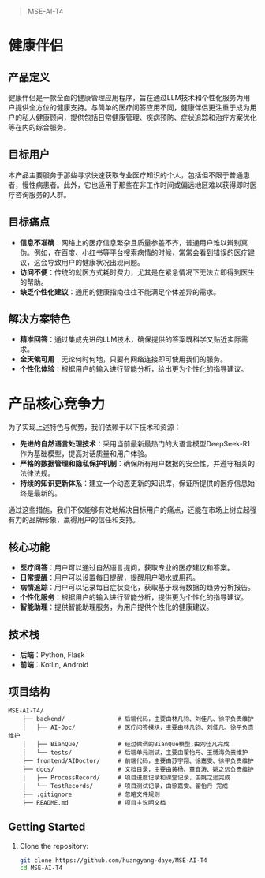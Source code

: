> MSE-AI-T4
# 健康伴侣

## 产品定义

健康伴侣是一款全面的健康管理应用程序，旨在通过LLM技术和个性化服务为用户提供全方位的健康支持。与简单的医疗问答应用不同，健康伴侣更注重于成为用户的私人健康顾问，提供包括日常健康管理、疾病预防、症状追踪和治疗方案优化等在内的综合服务。


## 目标用户

本产品主要服务于那些寻求快速获取专业医疗知识的个人，包括但不限于普通患者，慢性病患者。此外，它也适用于那些在非工作时间或偏远地区难以获得即时医疗咨询服务的人群。

## 目标痛点

- **信息不准确**：网络上的医疗信息繁杂且质量参差不齐，普通用户难以辨别真伪。例如，在百度、小红书等平台搜索病情的时候，常常会看到错误的医疗建议，这会导致用户的健康状况出现问题。
- **访问不便**：传统的就医方式耗时费力，尤其是在紧急情况下无法立即得到医生的帮助。
- **缺乏个性化建议**：通用的健康指南往往不能满足个体差异的需求。

## 解决方案特色

- **精准回答**：通过集成先进的LLM技术，确保提供的答案既科学又贴近实际需求。
- **全天候可用**：无论何时何地，只要有网络连接即可使用我们的服务。
- **个性化体验**：根据用户的输入进行智能分析，给出更为个性化的指导建议。

# 产品核心竞争力

为了实现上述特色与优势，我们依赖于以下技术和资源：

- **先进的自然语言处理技术**：采用当前最新最热门的大语言模型DeepSeek-R1作为基础模型，提高对话质量和用户体验。
- **严格的数据管理和隐私保护机制**：确保所有用户数据的安全性，并遵守相关的法律法规。
- **持续的知识更新体系**：建立一个动态更新的知识库，保证所提供的医疗信息始终是最新的。

通过这些措施，我们不仅能够有效地解决目标用户的痛点，还能在市场上树立起强有力的品牌形象，赢得用户的信任和支持。
## 核心功能
- **医疗问答**：用户可以通过自然语言提问，获取专业的医疗建议和答案。
- **日常提醒**：用户可以设置每日提醒，提醒用户喝水或用药。
- **病情追踪**：用户可以记录每日症状变化，获取基于现有数据的趋势分析报告。
- **个性化服务**：根据用户的输入进行智能分析，提供更为个性化的指导建议。
- **智能助理**：提供智能助理服务，为用户提供个性化的健康建议。

## 技术栈
- **后端**：Python, Flask
- **前端**：Kotlin, Android


## 项目结构
```
MSE-AI-T4/
    ├── backend/               # 后端代码，主要由林凡钧、刘佳凡、徐平负责维护
    │   ├── AI-Doc/            # 医疗问答模块，主要由林凡钧、刘佳凡、徐平负责维护
    │   ├── BianQue/           # 经过微调的BianQue模型,由刘佳凡完成
    │   └── tests/             # 后端单元测试，主要由翟怡丹、王博海负责维护
    ├── frontend/AIDoctor/     # 前端代码，主要由苏宇翔、徐嘉雯、徐平负责维护
    ├── docs/                  # 文档目录，主要由黄杨、董宜涛、姚之远负责维护
    │   ├── ProcessRecord/     # 项目进度记录和课堂记录，由姚之远完成
    │   └── TestRecords/       # 项目测试记录，由徐嘉雯、翟怡丹 完成
    ├── .gitignore             # 忽略文件规则
    ├── README.md              # 项目主说明文档
```

## Getting Started
1. Clone the repository:
   ```bash
   git clone https://github.com/huangyang-daye/MSE-AI-T4
   cd MSE-AI-T4